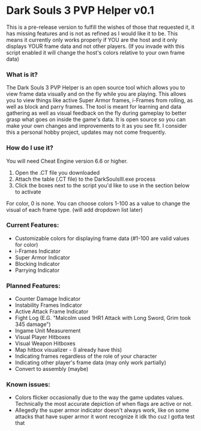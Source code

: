 # Dark Souls 3 PVP Helper v0.1

This is a pre-release version to fulfill the wishes of those that requested it, it has missing features and is not as refined as I would like it to be. This means it currently only works properly if YOU are the host and it only displays YOUR frame data and not other players. (If you invade with this script enabled it will change the host's colors relative to your own frame data)


### What is it?
The Dark Souls 3 PVP Helper is an open source tool which allows you to view frame data visually and on the fly while you are playing. This allows you to view things like active Super Armor frames, i-Frames from rolling, as well as block and parry frames. The tool is meant for learning and data gathering as well as visual feedback on the fly during gameplay to better grasp what goes on inside the game's data. It is open source so you can make your own changes and improvements to it as you see fit. I consider this a personal hobby project, updates may not come frequently.


### How do I use it?
You will need Cheat Engine version 6.6 or higher.
1. Open the .CT file you downloaded
2. Attach the table (.CT file) to the DarkSoulsIII.exe process
3. Click the boxes next to the script you'd like to use in the section below to activate

For color, 0 is none. You can choose colors 1-100 as a value to change the visual of each frame type. (will add dropdown list later)


### Current Features:
- Customizable colors for displaying frame data (#1-100 are valid values for color)
- i-Frames Indicator
- Super Armor Indicator
- Blocking Indicator
- Parrying Indicator


### Planned Features:
- Counter Damage Indicator
- Instability Frames Indicator
- Active Attack Frame Indicator
- Fight Log (E.G. "Malcolm used 1HR1 Attack with Long Sword, Grim took 345 damage")
- Ingame Unit Measurement
- Visual Player Hitboxes
- Visual Weapon Hitboxes
- Map hitbox visualizer - (I already have this)
- Indicating frames regardless of the role of your character
- Indicating other player's frame data (may only work partially)
- Convert to assembly (maybe)


### Known issues:
- Colors flicker occasionally due to the way the game updates values. Technically the most accurate depiction of when flags are active or not.
- Allegedly the super armor indicator doesn't always work, like on some attacks that have super armor it wont recognize it idk tho cuz I gotta test that
